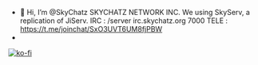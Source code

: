 - 👋 Hi, I’m @SkyChatz
SKYCHATZ NETWORK INC.
We using SkyServ, a replication of JiServ.
IRC : /server irc.skychatz.org 7000
TELE : https://t.me/joinchat/SxO3UVT6UM8fjPBW
- 
[![ko-fi](https://ko-fi.com/img/githubbutton_sm.svg)](https://ko-fi.com/V7V8CW4EC)
<!---
SkyChatz/SkyChatz is a ✨ special ✨ repository because its `README.md` (this file) appears on your GitHub profile.
You can click the Preview link to take a look at your changes.
--->
